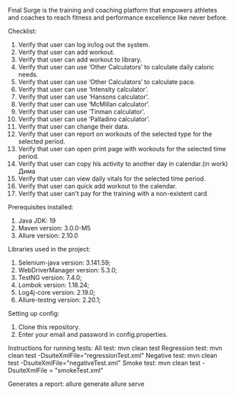 Final Surge is the training and coaching platform that empowers athletes and coaches to reach fitness and performance 
excellence like never before.

Checklist:
1. Verify that user can log in/log out the system.
2. Verify that user can add workout.
3. Verify that user can add workout to library.
4. Verify that user can use ‘Other Calculators’ to calculate daily caloric needs.
5. Verify that user can use ‘Other Calculators’ to calculate pace.
6. Verify that user can use ‘Intensity calculator’.
7. Verify that user can use ‘Hansons calculator’.
8. Verify that user can use ‘McMillan calculator’.
9. Verify that user can use ‘Tinman calculator’.
10. Verify that user can use ‘Palladino calculator’.
11. Verify that user can change their data.
12. Verify that user can report on workouts of the selected type for the selected period.
13. Verify that user can open print page with workouts for the selected time period.
14. Verify that user can copy his activity to another day in calendar.(in work) Дима
15. Verify that user can view daily vitals for the selected time period.
16. Verify that user can quick add workout to the calendar.
17. Verify that user can't pay for the training with a non-existent card

Prerequisites installed:
1. Java JDK: 19
2. Maven version: 3.0.0-M5
3. Allure version: 2.10.0

Libraries used in the project:
1. Selenium-java version: 3.141.59;
2. WebDriverManager version: 5.3.0;
3. TestNG version: 7.4.0;
4. Lombok version: 1.18.24;
5. Log4j-core version: 2.19.0;
6. Allure-testng version: 2.20.1;

Setting up config:
1. Clone this repository.
2. Enter your email and password in config.properties.

Instructions for running tests:
All test: mvn clean test
Regression test: mvn clean test -DsuiteXmlFile="regressionTest.xml"
Negative test: mvn clean test -DsuiteXmlFile="negativeTest.xml"
Smoke test: mvn clean test -DsuiteXmlFile = "smokeTest.xml"


Generates a report:
allure generate
allure serve

